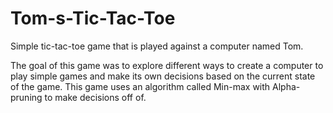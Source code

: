 # Tom-s-Tic-Tac-Toe

Simple tic-tac-toe game that is played against a computer named Tom.

The goal of this game was to explore different ways to create a computer to play simple games and make its own decisions based on the current state of the game. This game uses an algorithm called Min-max with Alpha-pruning to make decisions off of. 
